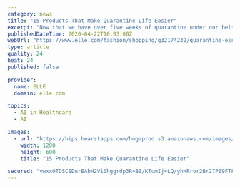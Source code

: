 ```yaml
---
category: news
title: "15 Products That Make Quarantine Life Easier"
excerpt: "Now that we have over five weeks of quarantine under our belts, we're finally starting to get the hang of sheltering in place. By now you may have found your best Zoom lighting, a healthier work-to-Netflix ratio,"
publishedDateTime: 2020-04-22T16:03:00Z
webUrl: "https://www.elle.com/fashion/shopping/g32174232/quarantine-essentials/"
type: article
quality: 24
heat: 24
published: false

provider:
  name: ELLE
  domain: elle.com

topics:
  - AI in Healthcare
  - AI

images:
  - url: "https://hips.hearstapps.com/hmg-prod.s3.amazonaws.com/images/1-wfh-index-1587414628.jpg?crop=1.00xw:1.00xh;0,0&resize=1200:*"
    width: 1200
    height: 600
    title: "15 Products That Make Quarantine Life Easier"

secured: "vwxxOTDSCEDurEAbH2Vi0hggrdp3R+BZ/KTumIj+LQ/yhHRror2Br27PZ9FTF3io/kiMcLQW8Hl7ShzAvvWOBxHe2vf9TPczB5o+CehDGGvxzXGxB/HbefJNZoFxTjbs+5jlV+9XEklcUDAKoJ2uAYnJiMm0J2ZZRoObjb7ZXsQuTHe01b+Lm+QmWbwIt9Haz+zCAj54dH4Ebo0FIhX8bSpr6QPHE995eGGnbC8d7O5WwJB9zsgEVgobUXe/xEQEqdj5E9ZdbbG77nkhj7N4S/2Cpz2HlWNIzRSfWQMnaBMlj29wut14cZvV2bw9Eb6n;giBcBqo0ln3JLqVSFJifpg=="
---
```


